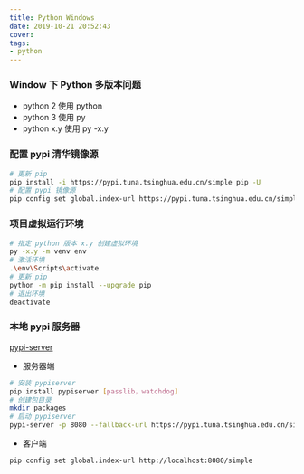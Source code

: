 ```yaml
---
title: Python Windows
date: 2019-10-21 20:52:43
cover:
tags:
- python
---
```


<!-- more -->

### Window 下 Python 多版本问题

- python 2 使用 python
- python 3 使用 py
- python x.y 使用 py -x.y

### 配置 pypi 清华镜像源

```sh
# 更新 pip
pip install -i https://pypi.tuna.tsinghua.edu.cn/simple pip -U
# 配置 pypi 镜像源
pip config set global.index-url https://pypi.tuna.tsinghua.edu.cn/simple
```

### 项目虚拟运行环境

```sh
# 指定 python 版本 x.y 创建虚拟环境
py -x.y -m venv env
# 激活环境
.\env\Scripts\activate
# 更新 pip
python -m pip install --upgrade pip
# 退出环境
deactivate
```

### 本地 pypi 服务器

[pypi-server](https://pypi.org/project/pypiserver/)

- 服务器端

```sh
# 安装 pypiserver
pip install pypiserver [passlib，watchdog]
# 创建包目录
mkdir packages
# 启动 pypiserver
pypi-server -p 8080 --fallback-url https://pypi.tuna.tsinghua.edu.cn/simple -d packages packages
```

- 客户端

```sh
pip config set global.index-url http://localhost:8080/simple
```
